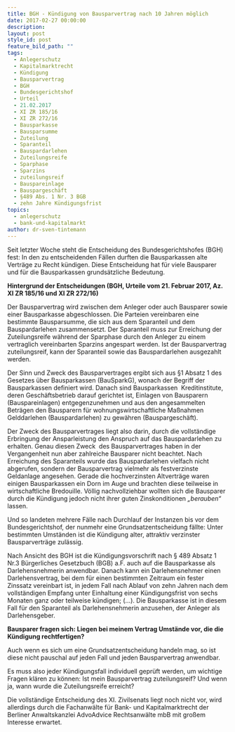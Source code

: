 ```yaml
---
title: BGH - Kündigung von Bausparvertrag nach 10 Jahren möglich
date: 2017-02-27 00:00:00
description:
layout: post
style_id: post
feature_bild_path: ""
tags:
  - Anlegerschutz
  - Kapitalmarktrecht
  - Kündigung
  - Bausparvertrag
  - BGH
  - Bundesgerichtshof
  - Urteil
  - 21.02.2017
  - XI ZR 185/16
  - XI ZR 272/16
  - Bausparkasse
  - Bausparsumme
  - Zuteilung
  - Sparanteil
  - Bauspardarlehen
  - Zuteilungsreife
  - Sparphase
  - Sparzins
  - zuteilungsreif
  - Bauspareinlage
  - Bauspargeschäft
  - §489 Abs. 1 Nr. 3 BGB
  - zehn Jahre Kündigungsfrist
topics:
  - anlegerschutz
  - bank-und-kapitalmarkt
author: dr-sven-tintemann
---
```



Seit letzter Woche steht die Entscheidung des Bundesgerichtshofes (BGH) fest: In den zu entscheidenden Fällen durften die Bausparkassen alte Verträge zu Recht kündigen. Diese Entscheidung hat für viele Bausparer und für die Bausparkassen grundsätzliche Bedeutung.

**Hintergrund der Entscheidungen (BGH, Urteile vom 21. Februar 2017, Az. XI ZR 185/16 und XI ZR 272/16)**

Der Bausparvertrag wird zwischen dem Anleger oder auch Bausparer sowie einer Bausparkasse abgeschlossen. Die Parteien vereinbaren eine bestimmte Bausparsumme, die sich aus dem Sparanteil und dem Bauspardarlehen zusammensetzt. Der Sparanteil muss zur Erreichung der Zuteilungsreife während der Sparphase durch den Anleger zu einem vertraglich vereinbarten Sparzins angespart werden. Ist der Bausparvertrag zuteilungsreif, kann der Sparanteil sowie das Bauspardarlehen ausgezahlt werden.

Der Sinn und Zweck des Bausparvertrages ergibt sich aus §1 Absatz 1 des Gesetzes über Bausparkassen (BauSparkG), wonach der Begriff der Bausparkassen definiert wird. Danach sind Bausparkassen  Kreditinstitute, deren Geschäftsbetrieb darauf gerichtet ist, Einlagen von Bausparern (Bauspareinlagen) entgegenzunehmen und aus den angesammelten Beträgen den Bausparern für wohnungswirtschaftliche Maßnahmen Gelddarlehen (Bauspardarlehen) zu gewähren (Bauspargeschäft).

Der Zweck des Bausparvertrages liegt also darin, durch die vollständige Erbringung der Ansparleistung den Anspruch auf das Bauspardarlehen zu erhalten. Genau diesen Zweck  des Bausparvertrages haben in der Vergangenheit nun aber zahlreiche Bausparer nicht beachtet. Nach Erreichung des Sparanteils wurde das Bauspardarlehen vielfach nicht abgerufen, sondern der Bausparvertrag vielmehr als festverzinste Geldanlage angesehen. Gerade die hochverzinsten Altverträge waren einigen Bausparkassen ein Dorn im Auge und brachten diese teilweise in wirtschaftliche Bredouille. Völlig nachvollziehbar wollten sich die Bausparer durch die Kündigung jedoch nicht ihrer guten Zinskonditionen *„berauben“* lassen.

Und so landeten mehrere Fälle nach Durchlauf der Instanzen bis vor dem Bundesgerichtshof, der nunmehr eine Grundsatzentscheidung fällte: Unter bestimmten Umständen ist die Kündigung alter, attraktiv verzinster Bausparverträge zulässig.

Nach Ansicht des BGH ist die Kündigungsvorschrift nach § 489 Absatz 1 Nr.3 Bürgerliches Gesetzbuch (BGB) a.F. auch auf die Bausparkasse als Darlehensnehmerin anwendbar. Danach kann ein Darlehensnehmer einen Darlehensvertrag, bei dem für einen bestimmten Zeitraum ein fester Zinssatz vereinbart ist, in jedem Fall nach Ablauf von zehn Jahren nach dem vollständigen Empfang unter Einhaltung einer Kündigungsfrist von sechs Monaten ganz oder teilweise kündigen; (…). Die Bausparkasse ist in diesem Fall für den Sparanteil als Darlehensnehmerin anzusehen, der Anleger als Darlehensgeber.

**Bausparer fragen sich: Liegen bei meinem Vertrag Umstände vor, die die Kündigung rechtfertigen?**

Auch wenn es sich um eine Grundsatzentscheidung handeln mag, so ist diese nicht pauschal auf jeden Fall und jeden Bausparvertrag anwendbar.

Es muss also jeder Kündigungsfall individuell geprüft werden, um wichtige Fragen klären zu können: Ist mein Bausparvertrag zuteilungsreif? Und wenn ja, wann wurde die Zuteilungsreife erreicht?

Die vollständige Entscheidung des XI. Zivilsenats liegt noch nicht vor, wird allerdings durch die Fachanwälte für Bank- und Kapitalmarktrecht der Berliner Anwaltskanzlei AdvoAdvice Rechtsanwälte mbB mit großem Interesse erwartet.